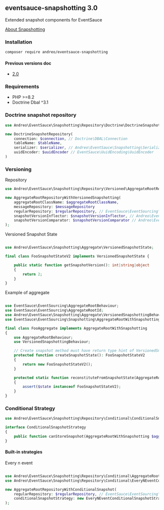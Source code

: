 ## eventsauce-snapshotting 3.0

Extended snapshot components for EventSauce

[About Snapshotting](https://eventsauce.io/docs/snapshotting/)


### Installation

```bash
composer require andreo/eventsauce-snapshotting
```

#### Previous versions doc

- [2.0](https://github.com/eventsauce-symfony/eventsauce-snapshotting/tree/2.0.0)

### Requirements

- PHP >=8.2
- Doctrine Dbal ^3.1

### Doctrine snapshot repository

```php
use Andreo\EventSauce\Snapshotting\Repository\Doctrine\DoctrineSnapshotRepository;

new DoctrineSnapshotRepository(
    connection: $connection, // Doctrine\DBAL\Connection
    tableName: $tableName,
    serializer: $serializer, // Andreo\EventSauce\Snapshotting\Serializer\SnapshotStateSerializer
    uuidEncoder: $uuidEncoder // EventSauce\UuidEncoding\UuidEncoder
)
```

### Versioning

Repository

```php
use Andreo\EventSauce\Snapshotting\Repository\Versioned\AggregateRootRepositoryWithVersionedSnapshotting;

new AggregateRootRepositoryWithVersionedSnapshotting(
    aggregateRootClassName: $aggregateRootClassName,
    messageRepository: $messageRepository
    regularRepository: $regularRepository, // EventSauce\EventSourcing\AggregateRootRepository
    snapshotVersionInflector: $snapshotVersionInflector, // Andreo\EventSauce\Snapshotting\Repository\Versioned\SnapshotVersionInflector
    snapshotVersionComparator: $snapshotVersionComparator // Andreo\EventSauce\Snapshotting\Repository\Versioned\SnapshotVersionComparator
);
```

Versioned Snapshot State

```php

use Andreo\EventSauce\Snapshotting\Aggregate\VersionedSnapshotState;

final class FooSnapshotStateV2 implements VersionedSnapshotState {

    public static function getSnapshotVersion(): int|string|object
    {
        return 2;
    }
}

```
Example of aggregate

```php

use EventSauce\EventSourcing\AggregateRootBehaviour;
use EventSauce\EventSourcing\AggregateRootId;
use Andreo\EventSauce\Snapshotting\Aggregate\VersionedSnapshottingBehaviour;
use EventSauce\EventSourcing\Snapshotting\AggregateRootWithSnapshotting;

final class FooAggregate implements AggregateRootWithSnapshotting
{
    use AggregateRootBehaviour;
    use VersionedSnapshottingBehaviour;

    // Create snapshot method must have return type hint of VersionedSnapshotState implementation (with default SnapshotVersionInflector)
    protected function createSnapshotState(): FooSnapshotStateV2
    {
        return new FooSnapshotStateV2();
    }

    protected static function reconstituteFromSnapshotState(AggregateRootId $id, $state): AggregateRootWithSnapshotting
    {
        assert($state instanceof FooSnapshotStateV2);
    }
}
```

### Conditional Strategy

```php
use Andreo\EventSauce\Snapshotting\Repository\Conditional\ConditionalSnapshotStrategy;

interface ConditionalSnapshotStrategy
{
    public function canStoreSnapshot(AggregateRootWithSnapshotting $aggregateRoot): bool;
}
```

#### Built-in strategies

Every n event

```php

use Andreo\EventSauce\Snapshotting\Repository\Conditional\AggregateRootRepositoryWithConditionalSnapshot;
use Andreo\EventSauce\Snapshotting\Repository\Conditional\EveryNEventConditionalSnapshotStrategy;

new AggregateRootRepositoryWithConditionalSnapshot(
    regularRepository: $regularRepository, // EventSauce\EventSourcing\Snapshotting\AggregateRootRepositoryWithSnapshotting
    conditionalSnapshotStrategy: new EveryNEventConditionalSnapshotStrategy(numberOfEvents: 200) # or your implementation
);
```
